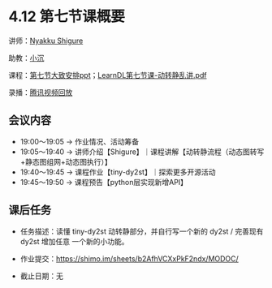 # 4.12 第七节课概要

讲师：[Nyakku Shigure](https://github.com/ShigureLab)

助教：[小沉](https://github.com/xiaodeme-aha)

课程：[第七节大致安排ppt](https://github.com/sunzhongkai588/LearnDL/blob/main/授课材料/LearnDL第七节课.pdf)；[LearnDL第七节课-动转静乱讲.pdf](https://github.com/sunzhongkai588/LearnDL/blob/main/授课材料/LearnDL第七节课-动转静乱讲.pdf)

录播：[腾讯视频回放](https://meeting.tencent.com/user-center/shared-record-info?id=c6d62ab0-b4c8-48b7-937d-62141cd34570&form=-1&click_source_for_middle_login=2&app_lang=zh-cn,zh-cn&app_version=3.15.6.427&app_sdk_id=1410001423&app_publish_channel=CNAppStore&os_version=13.2.1&os_name=Mac&c_district=0&app_instance_id=2)

## 会议内容

*  19:00～19:05 -> 作业情况、活动筹备
*  19:05～19:40 -> 讲师介绍【Shigure】｜课程讲解【动转静流程（动态图转写+静态图组网+动态图执行）】
*  19:40～19:45 -> 课程作业【tiny-dy2st】｜探索更多开源活动
*  19:45～19:50 -> 课程预告【python层实现新增API】

## 课后任务

* 任务描述：读懂 tiny-dy2st 动转静部分，并自行写一个新的 dy2st / 完善现有 dy2st 增加任意 一个新的小功能。

* 作业提交：https://shimo.im/sheets/b2AfhVCXxPkF2ndx/MODOC/

* 截止日期：无

